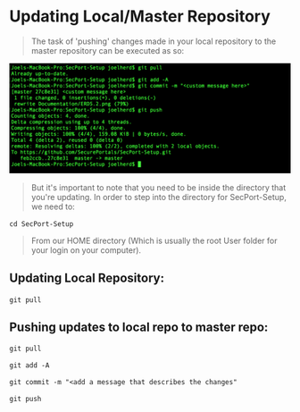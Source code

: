 # Updating Local/Master Repository

> The task of 'pushing' changes made in your local repository to the master repository can be executed as so:

![repoPic](https://github.com/SecurePortals/SecPort-Setup/blob/master/Documentation/UpdateLocalRepo.png)

> But it's important to note that you need to be inside the directory that you're updating. In order to step into the directory for SecPort-Setup, we need to:

```bsh
cd SecPort-Setup
```

> From our HOME directory (Which is usually the root User folder for your login on your computer). 

## Updating Local Repository: 

```bsh
git pull
```

## Pushing updates to local repo to master repo:

```bsh
git pull
```
```bsh
git add -A
```
```bsh
git commit -m "<add a message that describes the changes"
```
```bsh
git push
```
